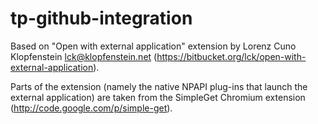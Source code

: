 tp-github-integration
=====================

Based on "Open with external application" extension by Lorenz Cuno Klopfenstein <lck@klopfenstein.net>
(https://bitbucket.org/lck/open-with-external-application).

Parts of the extension (namely the native NPAPI plug-ins that launch the external application) are taken from the
SimpleGet Chromium extension (http://code.google.com/p/simple-get).
